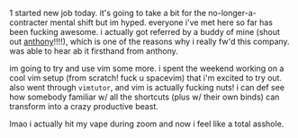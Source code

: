 1
started new job today. it's going to take a bit for the no-longer-a-contracter mental shift but im hyped. everyone i've met here so far has been fucking awesome. i actually got referred by a buddy of mine (shout out [anthony](https://anthonymorris.dev)!!!!), which is one of the reasons why i really fw'd this company. was able to hear ab it firsthand from anthony. 

im going to try and use vim some more. i spent the weekend working on a cool vim setup (from scratch! fuck u spacevim) that i'm excited to try out. also went through `vimtutor`, and vim is actually fucking nuts! i can def see how somebody familiar w/ all the shortcuts (plus w/ their own binds) can transform into a crazy productive beast.

lmao i actually hit my vape during zoom and now i feel like a total asshole.